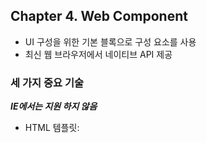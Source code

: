 ## Chapter 4. Web Component

- UI 구성을 위한 기본 블록으로 구성 요소를 사용
- 최신 웹 브라우저에서 네이티브 API 제공

### 세 가지 중요 기술

**_IE에서는 지원 하지 않음_**

- HTML 템플릿: <template> 태그는 렌더링 되지는 않지만 JS 코드에서 동적인 콘텐츠를 생성하는데 스탬프 역할을 한다.
- 사용자 정의 요소: 자신만의 DOM 요소를 작성할 수 있다.
- Shadow DOM: Web Component가 외부의 DOM에 영향을 받지 않아야 하는 경우에 유용(구성 요소 라이브러리나 위젯 작성에 유용)

**_ 사용자 정의 요소 _**

- 사용자 정의 태그를 작성할 때는 대시로 구분된 두 단어 이상의 태그를 사용해야 한다. (<app-calendar/>.)
- 사용자 정의 요소는 HTML 요소를 확장하는 자바스크립트 클래스일 뿐이다.

## Chapter 5. Routing

## Chapter 5. State Management

- MVC
- Observer Pattern

**_ 반응형 프로그래밍 _**

- 모델 변경, HTTP 요청, 사용자 동작, 탐색 등과 같은 이벤트를 방출할 수 있는 옵저버블로 동작하도록 구현하는 것을 의미

**_이벤트 버스 패턴 211p._**

- 이벤트 주도 아키텍처(Event-Driven Architecture)를 구현하는 하나의 방법
- 애플리케이션을 구성하는 노드들을 연결하는 단일 객체가 모든 이벤트를 처리
- 이벤트가 처리되면 결과가 연결된 모든 노드로 전송된다.
